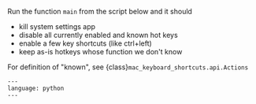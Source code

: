 Run the function `main` from the script below and it should

- kill system settings app
- disable all currently enabled and known hot keys
- enable a few key shortcuts (like ctrl+left)
- keep as-is hotkeys whose function we don't know

For definition of "known", see {class}`mac_keyboard_shortcuts.api.Actions`

```{literalinclude} /examples/minimal_with_alfred/code.py
---
language: python
---
```

